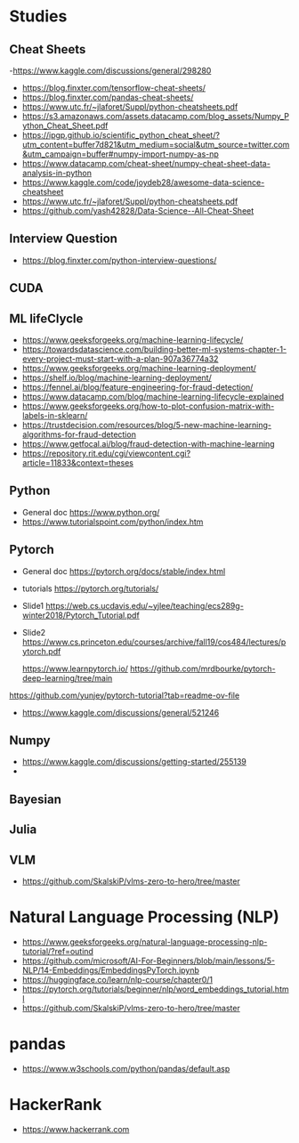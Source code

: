 # Studies


## Cheat Sheets
-https://www.kaggle.com/discussions/general/298280
- https://blog.finxter.com/tensorflow-cheat-sheets/
- https://blog.finxter.com/pandas-cheat-sheets/
- https://www.utc.fr/~jlaforet/Suppl/python-cheatsheets.pdf
- https://s3.amazonaws.com/assets.datacamp.com/blog_assets/Numpy_Python_Cheat_Sheet.pdf
- https://ipgp.github.io/scientific_python_cheat_sheet/?utm_content=buffer7d821&utm_medium=social&utm_source=twitter.com&utm_campaign=buffer#numpy-import-numpy-as-np
- https://www.datacamp.com/cheat-sheet/numpy-cheat-sheet-data-analysis-in-python
- https://www.kaggle.com/code/joydeb28/awesome-data-science-cheatsheet
- https://www.utc.fr/~jlaforet/Suppl/python-cheatsheets.pdf
- https://github.com/yash42828/Data-Science--All-Cheat-Sheet

## Interview Question
- https://blog.finxter.com/python-interview-questions/

## CUDA

## ML lifeClycle
- https://www.geeksforgeeks.org/machine-learning-lifecycle/
- https://towardsdatascience.com/building-better-ml-systems-chapter-1-every-project-must-start-with-a-plan-907a36774a32
- https://www.geeksforgeeks.org/machine-learning-deployment/
- https://shelf.io/blog/machine-learning-deployment/
- https://fennel.ai/blog/feature-engineering-for-fraud-detection/
- https://www.datacamp.com/blog/machine-learning-lifecycle-explained
- https://www.geeksforgeeks.org/how-to-plot-confusion-matrix-with-labels-in-sklearn/
- https://trustdecision.com/resources/blog/5-new-machine-learning-algorithms-for-fraud-detection
- https://www.getfocal.ai/blog/fraud-detection-with-machine-learning
- https://repository.rit.edu/cgi/viewcontent.cgi?article=11833&context=theses



## Python

- General doc https://www.python.org/
- https://www.tutorialspoint.com/python/index.htm
### 



## Pytorch

- General doc https://pytorch.org/docs/stable/index.html
- tutorials https://pytorch.org/tutorials/

- Slide1 https://web.cs.ucdavis.edu/~yjlee/teaching/ecs289g-winter2018/Pytorch_Tutorial.pdf
- Slide2 https://www.cs.princeton.edu/courses/archive/fall19/cos484/lectures/pytorch.pdf

  https://www.learnpytorch.io/
  https://github.com/mrdbourke/pytorch-deep-learning/tree/main

https://github.com/yunjey/pytorch-tutorial?tab=readme-ov-file

- https://www.kaggle.com/discussions/general/521246


## Numpy 
- https://www.kaggle.com/discussions/getting-started/255139
- 

## Bayesian

## Julia

## VLM
- https://github.com/SkalskiP/vlms-zero-to-hero/tree/master

# Natural Language Processing (NLP) 
- https://www.geeksforgeeks.org/natural-language-processing-nlp-tutorial/?ref=outind
- https://github.com/microsoft/AI-For-Beginners/blob/main/lessons/5-NLP/14-Embeddings/EmbeddingsPyTorch.ipynb
- https://huggingface.co/learn/nlp-course/chapter0/1
- https://pytorch.org/tutorials/beginner/nlp/word_embeddings_tutorial.html
- https://github.com/SkalskiP/vlms-zero-to-hero/tree/master


# pandas
- https://www.w3schools.com/python/pandas/default.asp

# HackerRank
- https://www.hackerrank.com
